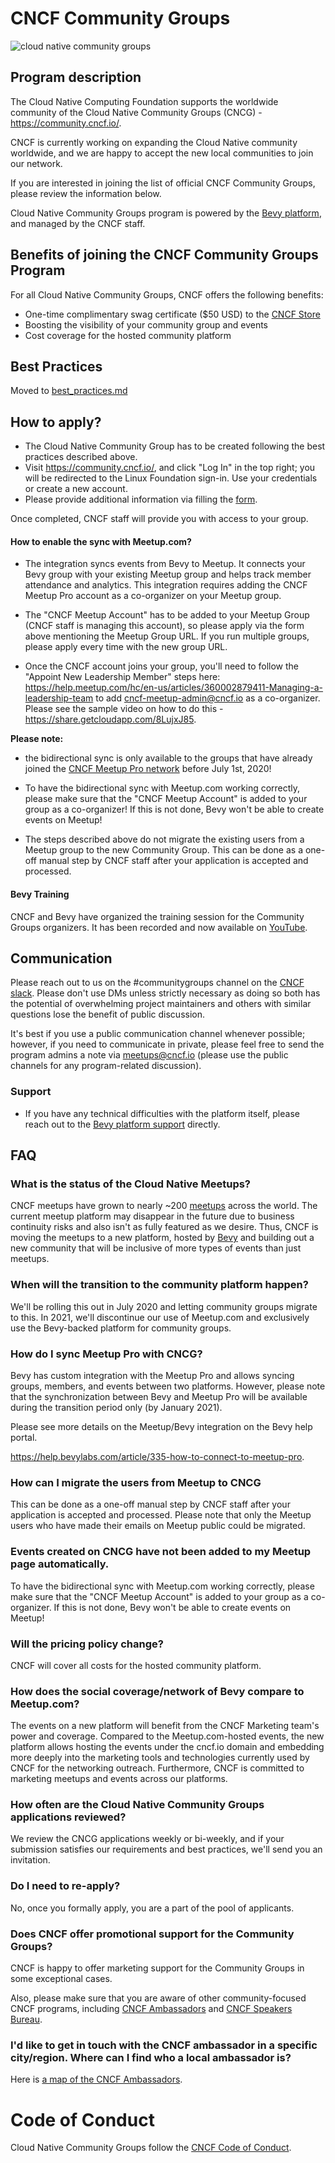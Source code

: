 # CNCF Community Groups

![cloud native community groups](./cncg.png)

## Program description

The Cloud Native Computing Foundation supports the worldwide community of the Cloud Native Community Groups (CNCG) - https://community.cncf.io/.

CNCF is currently working on expanding the Cloud Native community worldwide, and we are happy to accept the new local communities to join our network.

If you are interested in joining the list of official CNCF Community Groups, please review the information below.

Cloud Native Community Groups program is powered by the [Bevy platform](https://www.bevy.com/), and managed by the CNCF staff.

## Benefits of joining the CNCF Community Groups Program

For all Cloud Native Community Groups, CNCF offers the following benefits:

- One-time complimentary swag certificate ($50 USD) to the [CNCF Store](https://store.cncf.io/)
- Boosting the visibility of your community group and events
- Cost coverage for the hosted community platform

## Best Practices

Moved to [best_practices.md](./best_practices.md)

## How to apply?

- The Cloud Native Community Group has to be created following the best practices described above.
- Visit https://community.cncf.io/, and click "Log In" in the top right; you will be redirected to the Linux Foundation sign-in. Use your credentials or create a new account.
- Please provide additional information via filling the [form](https://forms.gle/HaTM3d5vbHWop8qQ6).

Once completed, CNCF staff will provide you with access to your group.

#### How to enable the sync with Meetup.com?

- The integration syncs events from Bevy to Meetup. It connects your Bevy group with your existing Meetup group and helps track member attendance and analytics. This integration requires adding the CNCF Meetup Pro account as a co-organizer on your Meetup group.

- The "CNCF Meetup Account" has to be added to your Meetup Group (CNCF staff is managing this account), so please apply via the form above mentioning the Meetup Group URL. If you run multiple groups, please apply every time with the new group URL.

- Once the CNCF account joins your group, you'll need to follow the "Appoint New Leadership Member" steps here: https://help.meetup.com/hc/en-us/articles/360002879411-Managing-a-leadership-team to add cncf-meetup-admin@cncf.io as a co-organizer. Please see the sample video on how to do this - https://share.getcloudapp.com/8LujxJ85.

**Please note:**

- the bidirectional sync is only available to the groups that have already joined the [CNCF Meetup Pro network](https://www.meetup.com/pro/cncf) before July 1st, 2020!

- To have the bidirectional sync with Meetup.com working correctly, please make sure that the "CNCF Meetup Account" is added to your group as a co-organizer! If this is not done, Bevy won't be able to create events on Meetup!

- The steps described above do not migrate the existing users from a Meetup group to the new Community Group. This can be done as a one-off manual step by CNCF staff after your application is accepted and processed.

#### Bevy Training

CNCF and Bevy have organized the training session for the Community Groups organizers. It has been recorded and now available on [YouTube](https://www.youtube.com/watch?v=_rBdomoYlmc).

## Communication

Please reach out to us on the #communitygroups channel on the [CNCF slack](https://slack.cncf.io/). Please don't use DMs unless strictly necessary as doing so both has the potential of overwhelming project maintainers and others with similar questions lose the benefit of public discussion.

It's best if you use a public communication channel whenever possible; however, if you need to communicate in private, please feel free to send the program admins a note via meetups@cncf.io (please use the public channels for any program-related discussion).

### Support

- If you have any technical difficulties with the platform itself, please reach out to the [Bevy platform support](https://help.bevylabs.com/) directly.


## FAQ

### What is the status of the Cloud Native Meetups?

CNCF meetups have grown to nearly ~200 [meetups](https://www.meetup.com/pro/cncf) across the world. The current meetup platform may disappear in the future due to business continuity risks and also isn't as fully featured as we desire. Thus, CNCF is moving the meetups to a new platform, hosted by [Bevy](https://www.bevy.com/) and building out a new community that will be inclusive of more types of events than just meetups.

### When will the transition to the community platform happen?

We'll be rolling this out in July 2020 and letting community groups migrate to this. In 2021, we'll discontinue our use of Meetup.com and exclusively use the Bevy-backed platform for community groups.

### How do I sync Meetup Pro with CNCG?

Bevy has custom integration with the Meetup Pro and allows syncing groups, members, and events between two platforms. However, please note that the synchronization between Bevy and Meetup Pro will be available during the transition period only (by January 2021).

Please see more details on the Meetup/Bevy integration on the Bevy help portal.

https://help.bevylabs.com/article/335-how-to-connect-to-meetup-pro.

### How can I migrate the users from Meetup to CNCG

This can be done as a one-off manual step by CNCF staff after your application is accepted and processed. Please note that only the Meetup users who have made their emails on Meetup public could be migrated.

### Events created on CNCG have not been added to my Meetup page automatically.

To have the bidirectional sync with Meetup.com working correctly, please make sure that the "CNCF Meetup Account" is added to your group as a co-organizer. If this is not done, Bevy won't be able to create events on Meetup!

### Will the pricing policy change?

CNCF will cover all costs for the hosted community platform.

### How does the social coverage/network of Bevy compare to Meetup.com?

The events on a new platform will benefit from the CNCF Marketing team's power and coverage. Compared to the Meetup.com-hosted events, the new platform allows hosting the events under the cncf.io domain and embedding more deeply into the marketing tools and technologies currently used by CNCF for the networking outreach. Furthermore, CNCF is committed to marketing meetups and events across our platforms.

### How often are the Cloud Native Community Groups applications reviewed?

We review the CNCG applications weekly or bi-weekly, and if your submission satisfies our requirements and best practices, we'll send you an invitation.

### Do I need to re-apply?

No, once you formally apply, you are a part of the pool of applicants.

### Does CNCF offer promotional support for the Community Groups?

CNCF is happy to offer marketing support for the Community Groups in some exceptional cases.

Also, please make sure that you are aware of other community-focused CNCF programs, including [CNCF Ambassadors](https://www.cncf.io/people/ambassadors/) and [CNCF Speakers Bureau](https://www.cncf.io/speakers/).

### I'd like to get in touch with the CNCF ambassador in a specific city/region. Where can I find who a local ambassador is?

Here is [a map of the CNCF Ambassadors](https://drive.google.com/open?id=1fb0UPi8ijeexueBxcpGuvVlZ_8hJHXVQ&usp=sharing).

# Code of Conduct

Cloud Native Community Groups follow the [CNCF Code of Conduct](https://github.com/cncf/foundation/blob/master/code-of-conduct.md).
